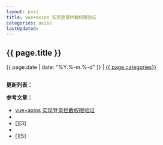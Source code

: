 ```yaml
---
layout: post
title: vue+axios 实现登录拦截权限验证
categories: axios
lastUpdated:
---
```


## {{ page.title }}

{{ page.date | date: "%Y.%-m.%-d" }} | <a href="/archive#{{ page.categories }}">{{ page.categories}}</a>


```

```


**更新列表：**



**参考文章：**

* [vue+axios 实现登录拦截权限验证][1]
* [][2]
* [][3]
* [][4]
* [][5]

[1]: https://www.jianshu.com/p/78dac627d9ea
[2]: 
[3]: 
[4]: 
[5]: 